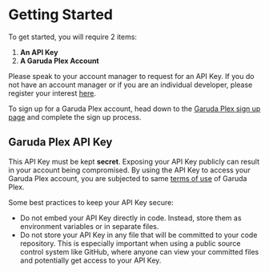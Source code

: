 # Getting Started

To get started, you will require 2 items:

1. **An API Key**
2. **A Garuda Plex Account**

Please speak to your account manager to request for an API Key. If you do not have an account manager or if you are an individual developer, please register your interest [here](https://forms.gle/sUUa9eefPPGPsUhGA).

To sign up for a Garuda Plex account, head down to the [Garuda Plex sign up page](https://plex.garuda.io/signup) and complete the sign up process.

## Garuda Plex API Key

This API Key must be kept **secret**. Exposing your API Key publicly can result in your account being compromised. By using the API Key to access your Garuda Plex account, you are subjected to same [terms of use](https://garuda.io/terms/) of Garuda Plex.

Some best practices to keep your API Key secure:

- Do not embed your API Key directly in code. Instead, store them as environment variables or in separate files.
- Do not store your API Key in any file that will be committed to your code repository. This is especially important when using a public source control system like GitHub, where anyone can view your committed files and potentially get access to your API Key.

